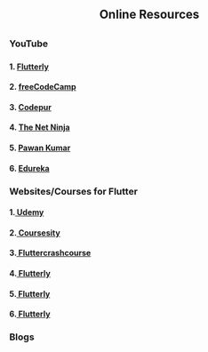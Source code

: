 <h2 align="center"> Online Resources<h2>
 <h3> YouTube<h3>
  <h4>1.   <a href="https://www.youtube.com/watch?v=F3JuuYuOUK4"> Flutterly</a></h4>
  <h4>2.  <a href="https://www.youtube.com/watch?v=P2IGQT3BZQo"> freeCodeCamp</a></h4>
  <h4>3.  <a href="https://www.youtube.com/watch?v=qWL1lGchpRA&list=PLR2qQy0Zxs_UdqAcaipPR3CG1Ly57UlhV"> Codepur</a></h4>
  <h4>4.  <a href="https://www.youtube.com/watch?v=1ukSR1GRtMU&list=PL4cUxeGkcC9jLYyp2Aoh6hcWuxFDX6PBJ"> The Net Ninja</a></h4>
  <h4>5.  <a href="https://www.youtube.com/watch?v=Qs8I-x1aozE   "> Pawan Kumar</a></h4>
  <h4>6.  <a href="https://www.youtube.com/watch?v=9XMt2hChbRo   "> Edureka</a></h4>
<h3> Websites/Courses for Flutter </h3>
  <h4>1.<a href="https://www.udemy.com/course/learn-flutter-beginners-course/  "> Udemy</a></h4>
  <h4>2.<a href="https://coursesity.com/course-detail/learn-flutter---beginners-course-  "> Coursesity</a></h4>
  <h4>3.<a href="https://fluttercrashcourse.com/  "> Fluttercrashcourse</a></h4>
  <h4>4.<a href="  "> Flutterly</a></h4>
  <h4>5.<a href="  "> Flutterly</a></h4>
  <h4>6.<a href="  "> Flutterly</a></h4>
<h3> Blogs </h3>
